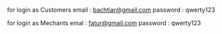 for login as Customers 
email : bachtiar@gmail.com
password : qwerty123

for login as Mechants
emal : fatur@gmail.com
password : qwerty123


